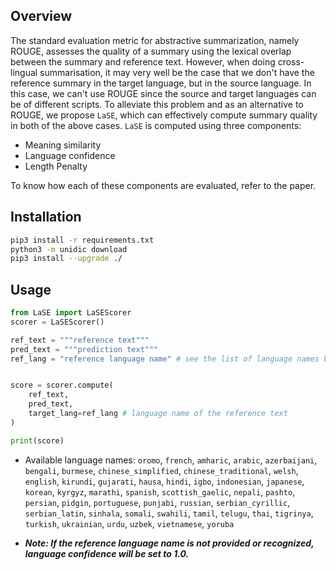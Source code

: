 

## Overview

The standard evaluation metric for abstractive summarization, namely ROUGE, assesses the quality of a summary using the lexical overlap between the summary and reference text. However, when doing cross-lingual summarisation, it may very well be the case that we don't have the reference summary in the target language, but in the source language. In this case, we can't use ROUGE since the source and target languages can be of different scripts. To alleviate this problem and as an alternative to ROUGE, we propose `LaSE`, which can effectively compute summary quality in both of the above cases. `LaSE` is computed using three components:

* Meaning similarity
* Language confidence
* Length Penalty

To know how each of these components are evaluated, refer to the paper.

## Installation

```bash
pip3 install -r requirements.txt
python3 -m unidic download
pip3 install --upgrade ./
```

## Usage

```python
from LaSE import LaSEScorer 
scorer = LaSEScorer()

ref_text = """reference text"""
pred_text = """prediction text"""
ref_lang = "reference language name" # see the list of language names below


score = scorer.compute(
    ref_text,
    pred_text,
    target_lang=ref_lang # language name of the reference text
)

print(score)
```

* Available language names: `oromo`, `french`, `amharic`, `arabic`, `azerbaijani`, `bengali`, `burmese`, `chinese_simplified`, `chinese_traditional`, `welsh`, `english`, `kirundi`, `gujarati`, `hausa`, `hindi`, `igbo`, `indonesian`, `japanese`, `korean`, `kyrgyz`, `marathi`, `spanish`, `scottish_gaelic`, `nepali`, `pashto`, `persian`, `pidgin`, `portuguese`, `punjabi`, `russian`, `serbian_cyrillic`, `serbian_latin`, `sinhala`, `somali`, `swahili`, `tamil`, `telugu`, `thai`, `tigrinya`, `turkish`, `ukrainian`, `urdu`, `uzbek`, `vietnamese`, `yoruba`
  

* ***Note: If the reference language name is not provided or recognized, language confidence will be set to 1.0.***
